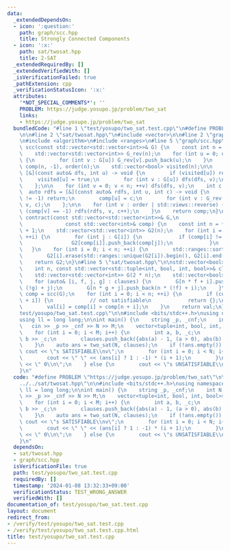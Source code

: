 ```yaml
---
data:
  _extendedDependsOn:
  - icon: ':question:'
    path: graph/scc.hpp
    title: Strongly Connected Components
  - icon: ':x:'
    path: sat/twosat.hpp
    title: 2-SAT
  _extendedRequiredBy: []
  _extendedVerifiedWith: []
  _isVerificationFailed: true
  _pathExtension: cpp
  _verificationStatusIcon: ':x:'
  attributes:
    '*NOT_SPECIAL_COMMENTS*': ''
    PROBLEM: https://judge.yosupo.jp/problem/two_sat
    links:
    - https://judge.yosupo.jp/problem/two_sat
  bundledCode: "#line 1 \"test/yosupo/two_sat.test.cpp\"\n#define PROBLEM \"https://judge.yosupo.jp/problem/two_sat\"\
    \n\n#line 2 \"sat/twosat.hpp\"\n#include <vector>\n\n#line 2 \"graph/scc.hpp\"\
    \n#include <algorithm>\n#include <ranges>\n#line 5 \"graph/scc.hpp\"\n\nstd::vector<int>\
    \ scc(const std::vector<std::vector<int>>& G) {\n    const int n = G.size();\n\
    \    std::vector<std::vector<int>> G_rev(n);\n    for (int u = 0; u < n; ++u)\
    \ {\n        for (int v : G[u]) G_rev[v].push_back(u);\n    }\n    std::vector<int>\
    \ comp(n, -1), order(n);\n    std::vector<bool> visited(n);\n\n    auto dfs =\
    \ [&](const auto& dfs, int u) -> void {\n        if (visited[u]) return;\n   \
    \     visited[u] = true;\n        for (int v : G[u]) dfs(dfs, v);\n        order.push_back(u);\n\
    \    };\n\n    for (int v = 0; v < n; ++v) dfs(dfs, v);\n    int c = 0;\n\n  \
    \  auto rdfs = [&](const auto& rdfs, int u, int c) -> void {\n        if (comp[u]\
    \ != -1) return;\n        comp[u] = c;\n        for (int v : G_rev[u]) rdfs(rdfs,\
    \ v, c);\n    };\n\n    for (int v : order | std::views::reverse) {\n        if\
    \ (comp[v] == -1) rdfs(rdfs, v, c++);\n    }\n    return comp;\n}\n\nstd::vector<std::vector<int>>\
    \ contract(const std::vector<std::vector<int>>& G,\n                         \
    \              const std::vector<int>& comp) {\n    const int n = *std::ranges::max_element(comp)\
    \ + 1;\n    std::vector<std::vector<int>> G2(n);\n    for (int i = 0; i < (int)G.size();\
    \ ++i) {\n        for (int j : G[i]) {\n            if (comp[i] != comp[j]) {\n\
    \                G2[comp[i]].push_back(comp[j]);\n            }\n        }\n \
    \   }\n    for (int i = 0; i < n; ++i) {\n        std::ranges::sort(G2[i]);\n\
    \        G2[i].erase(std::ranges::unique(G2[i]).begin(), G2[i].end());\n    }\n\
    \    return G2;\n}\n#line 5 \"sat/twosat.hpp\"\n\nstd::vector<bool> two_sat(\n\
    \    int n, const std::vector<std::tuple<int, bool, int, bool>>& clauses) {\n\
    \    std::vector<std::vector<int>> G(2 * n);\n    std::vector<bool> val(n);\n\n\
    \    for (auto& [i, f, j, g] : clauses) {\n        G[n * f + i].push_back(n *\
    \ (!g) + j);\n        G[n * g + j].push_back(n * (!f) + i);\n    }\n\n    auto\
    \ comp = scc(G);\n    for (int i = 0; i < n; ++i) {\n        if (comp[i] == comp[n\
    \ + i]) {\n            // not satisfiable\n            return {};\n        }\n\
    \        val[i] = comp[i] > comp[n + i];\n    }\n    return val;\n}\n#line 4 \"\
    test/yosupo/two_sat.test.cpp\"\n\n#include <bits/stdc++.h>\nusing namespace std;\n\
    using ll = long long;\n\nint main() {\n    string _p, _cnf;\n    int N, M;\n \
    \   cin >> _p >> _cnf >> N >> M;\n    vector<tuple<int, bool, int, bool>> clauses;\n\
    \    for (int i = 0; i < M; i++) {\n        int a, b, _c;\n        cin >> a >>\
    \ b >> _c;\n        clauses.push_back({abs(a) - 1, (a > 0), abs(b) - 1, (b > 0)});\n\
    \    }\n    auto ans = two_sat(N, clauses);\n    if (!ans.empty()) {\n       \
    \ cout << \"s SATISFIABLE\\nv\";\n        for (int i = 0; i < N; i++) {\n    \
    \        cout << \" \" << (ans[i] ? 1 : -1) * (i + 1);\n        }\n        cout\
    \ << \" 0\\n\";\n    } else {\n        cout << \"s UNSATISFIABLE\\n\";\n    }\n\
    }\n"
  code: "#define PROBLEM \"https://judge.yosupo.jp/problem/two_sat\"\n\n#include \"\
    ../../sat/twosat.hpp\"\n\n#include <bits/stdc++.h>\nusing namespace std;\nusing\
    \ ll = long long;\n\nint main() {\n    string _p, _cnf;\n    int N, M;\n    cin\
    \ >> _p >> _cnf >> N >> M;\n    vector<tuple<int, bool, int, bool>> clauses;\n\
    \    for (int i = 0; i < M; i++) {\n        int a, b, _c;\n        cin >> a >>\
    \ b >> _c;\n        clauses.push_back({abs(a) - 1, (a > 0), abs(b) - 1, (b > 0)});\n\
    \    }\n    auto ans = two_sat(N, clauses);\n    if (!ans.empty()) {\n       \
    \ cout << \"s SATISFIABLE\\nv\";\n        for (int i = 0; i < N; i++) {\n    \
    \        cout << \" \" << (ans[i] ? 1 : -1) * (i + 1);\n        }\n        cout\
    \ << \" 0\\n\";\n    } else {\n        cout << \"s UNSATISFIABLE\\n\";\n    }\n\
    }\n"
  dependsOn:
  - sat/twosat.hpp
  - graph/scc.hpp
  isVerificationFile: true
  path: test/yosupo/two_sat.test.cpp
  requiredBy: []
  timestamp: '2024-01-08 13:32:33+09:00'
  verificationStatus: TEST_WRONG_ANSWER
  verifiedWith: []
documentation_of: test/yosupo/two_sat.test.cpp
layout: document
redirect_from:
- /verify/test/yosupo/two_sat.test.cpp
- /verify/test/yosupo/two_sat.test.cpp.html
title: test/yosupo/two_sat.test.cpp
---
```

